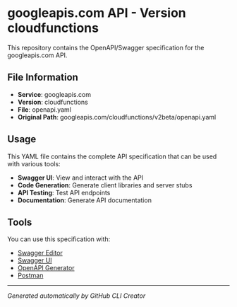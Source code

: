 # googleapis.com API - Version cloudfunctions

This repository contains the OpenAPI/Swagger specification for the googleapis.com API.

## File Information

- **Service**: googleapis.com
- **Version**: cloudfunctions
- **File**: openapi.yaml
- **Original Path**: googleapis.com/cloudfunctions/v2beta/openapi.yaml

## Usage

This YAML file contains the complete API specification that can be used with various tools:

- **Swagger UI**: View and interact with the API
- **Code Generation**: Generate client libraries and server stubs
- **API Testing**: Test API endpoints
- **Documentation**: Generate API documentation

## Tools

You can use this specification with:

- [Swagger Editor](https://editor.swagger.io/)
- [Swagger UI](https://swagger.io/tools/swagger-ui/)
- [OpenAPI Generator](https://openapi-generator.tech/)
- [Postman](https://www.postman.com/)

---

*Generated automatically by GitHub CLI Creator*
